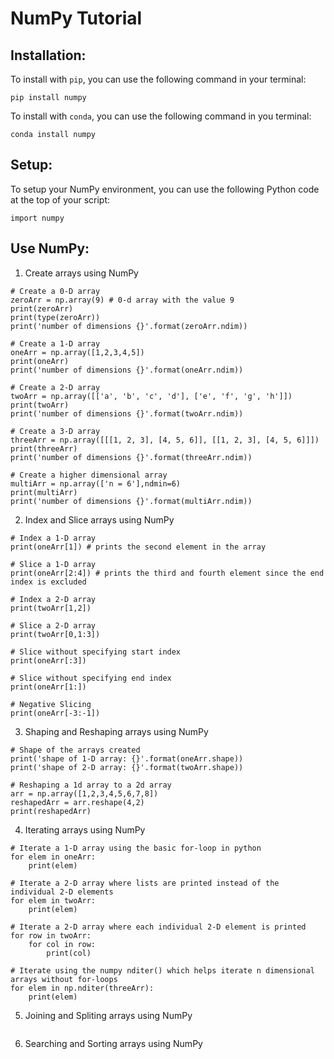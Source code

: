 # NumPy Tutorial

## Installation:

To install with `pip`, you can use the following command in your terminal: 

```pip install numpy```

To install with `conda`, you can use the following command in you terminal:

```conda install numpy```

## Setup:

To setup your NumPy environment, you can use the following Python code at the top of your script:

```import numpy```


## Use NumPy:

1. Create arrays using NumPy

```
# Create a 0-D array
zeroArr = np.array(9) # 0-d array with the value 9
print(zeroArr)
print(type(zeroArr))
print('number of dimensions {}'.format(zeroArr.ndim))
```
```
# Create a 1-D array
oneArr = np.array([1,2,3,4,5])
print(oneArr)
print('number of dimensions {}'.format(oneArr.ndim))
```
```
# Create a 2-D array
twoArr = np.array([['a', 'b', 'c', 'd'], ['e', 'f', 'g', 'h']])
print(twoArr)
print('number of dimensions {}'.format(twoArr.ndim))
```
```
# Create a 3-D array
threeArr = np.array([[[1, 2, 3], [4, 5, 6]], [[1, 2, 3], [4, 5, 6]]])
print(threeArr)
print('number of dimensions {}'.format(threeArr.ndim))
```
```
# Create a higher dimensional array
multiArr = np.array(['n = 6'],ndmin=6)
print(multiArr)
print('number of dimensions {}'.format(multiArr.ndim))
```
2. Index and Slice arrays using NumPy

```
# Index a 1-D array
print(oneArr[1]) # prints the second element in the array 

# Slice a 1-D array 
print(oneArr[2:4]) # prints the third and fourth element since the end index is excluded 
```
```
# Index a 2-D array
print(twoArr[1,2]) 
```
```
# Slice a 2-D array
print(twoArr[0,1:3])
```
```
# Slice without specifying start index
print(oneArr[:3])
```
```
# Slice without specifying end index 
print(oneArr[1:])
```
```
# Negative Slicing
print(oneArr[-3:-1])
```
3. Shaping and Reshaping arrays using NumPy

```
# Shape of the arrays created 
print('shape of 1-D array: {}'.format(oneArr.shape))
print('shape of 2-D array: {}'.format(twoArr.shape))
```
```
# Reshaping a 1d array to a 2d array
arr = np.array([1,2,3,4,5,6,7,8])
reshapedArr = arr.reshape(4,2)
print(reshapedArr)
```
4. Iterating arrays using NumPy

```
# Iterate a 1-D array using the basic for-loop in python
for elem in oneArr:
    print(elem)
```
```
# Iterate a 2-D array where lists are printed instead of the individual 2-D elements
for elem in twoArr:
    print(elem)
```
```
# Iterate a 2-D array where each individual 2-D element is printed
for row in twoArr:
    for col in row:
        print(col)
```
```
# Iterate using the numpy nditer() which helps iterate n dimensional arrays without for-loops
for elem in np.nditer(threeArr):
    print(elem)
```
5. Joining and Spliting arrays using NumPy

```

```
6. Searching and Sorting arrays using NumPy

```

```
